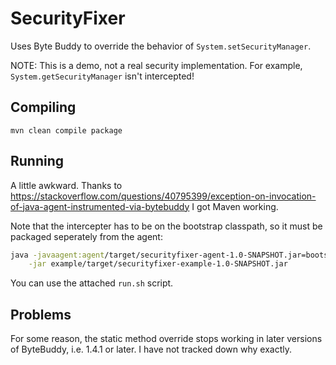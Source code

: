 # SecurityFixer

Uses Byte Buddy to override the behavior of `System.setSecurityManager`.

NOTE: This is a demo, not a real security implementation.  For example, `System.getSecurityManager` isn't intercepted!  

## Compiling

```
mvn clean compile package
```

## Running

A little awkward.  Thanks to https://stackoverflow.com/questions/40795399/exception-on-invocation-of-java-agent-instrumented-via-bytebuddy I got Maven working.
  
Note that the intercepter has to be on the bootstrap classpath, so it must be packaged seperately from the agent:

```bash
java -javaagent:agent/target/securityfixer-agent-1.0-SNAPSHOT.jar=bootstrap/target/securityfixer-bootstrap-1.0-SNAPSHOT.jar \
    -jar example/target/securityfixer-example-1.0-SNAPSHOT.jar
```

You can use the attached `run.sh` script.

## Problems

For some reason, the static method override stops working in later versions of ByteBuddy, i.e. 1.4.1 or later.  I have not tracked down why exactly.
